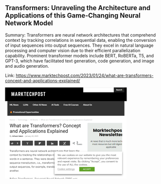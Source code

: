 ## Transformers: Unraveling the Architecture and Applications of this Game-Changing Neural Network Model
Summary: Transformers are neural network architectures that comprehend context by tracking correlations in sequential data, enabling the conversion of input sequences into output sequences. They excel in natural language processing and computer vision due to their efficient parallelization capability. Prominent transformer models include BERT, RoBERTa, T5, and GPT-3, which have facilitated text generation, code generation, and image and audio generation.

Link: https://www.marktechpost.com/2023/01/24/what-are-transformers-concept-and-applications-explained/

<img src="/img/601f57ad-688a-4566-b7b4-092bfa0168b3.png" width="400" />
<br/><br/>
